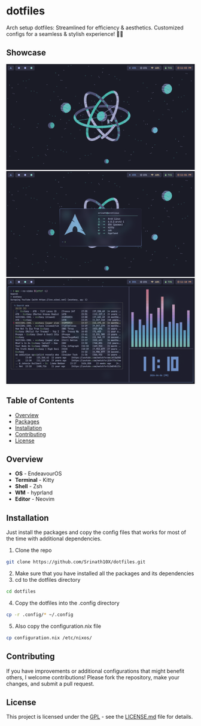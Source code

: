 # dotfiles

Arch setup dotfiles: Streamlined for efficiency &amp; aesthetics. Customized configs for a seamless &amp; stylish experience! 🚀🎨

## Showcase

![screenshot-1](./assets/showcase/home.png)
![screenshot-2](./assets/showcase/neofetch.png)
![screenshot-3](./assets/showcase/music.png)

## Table of Contents

- [Overview](#overview)
- [Packages](#packages)
- [Installation](#installation)
- [Contributing](#contributing)
- [License](#license)

## Overview

- **OS** - EndeavourOS
- **Terminal** - Kitty
- **Shell** - Zsh
- **WM** - hyprland
- **Editor** - Neovim

## Installation

Just install the packages and copy the config files that works for most of the time with additional dependencies.

1. Clone the repo

```bash
git clone https://github.com/Srinath10X/dotfiles.git
```

2. Make sure that you have installed all the packages and its dependencies
3. cd to the dotfiles directory

```bash
cd dotfiles
```

4. Copy the dotfiles into the .config directory

```bash
cp -r .config/* ~/.config
```

5. Also copy the configuration.nix file

```bash
cp configuration.nix /etc/nixos/
```

## Contributing

If you have improvements or additional configurations that might benefit others, I welcome contributions! Please fork the repository, make your changes, and submit a pull request.

## License

This project is licensed under the [GPL](LICENSE.md) - see the [LICENSE.md](LICENSE.md) file for details.
